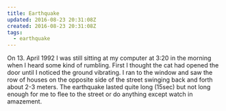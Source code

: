 ```yaml
---
title: Earthquake
updated: 2016-08-23 20:31:08Z
created: 2016-08-23 20:31:08Z
tags:
  - earthquake
---
```


On 13. April 1992 I was still sitting at my computer at 3:20 in the morning when I heard some kind of rumbling. First I thought the cat had opened the door until I noticed the ground vibrating. I ran to the window and saw the row of houses on the opposite side of the street swinging back and forth about 2-3 meters. The earthquake lasted quite long (15sec) but not long enough for me to flee to the street or do anything except watch in amazement.